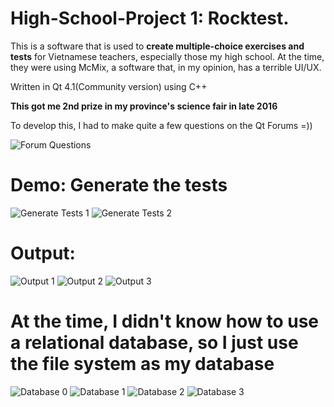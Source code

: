 # High-School-Project 1: Rocktest.

This is a software that is used to **create multiple-choice exercises and tests** for Vietnamese teachers, especially those my high school. At the time, they were using McMix, a software that, in my opinion, has a terrible UI/UX. 

Written in Qt 4.1(Community version) using C++

**This got me 2nd prize in my province's science fair in late 2016**

To develop this, I had to make quite a few questions on the Qt Forums =))

![Forum Questions](Images/forum.png)

# Demo: Generate the tests
![Generate Tests 1](Images/generate_1.png)
![Generate Tests 2](Images/generate_2.png)

# Output: 
![Output 1](Images/output_1.png)
![Output 2](Images/output_2.png)
![Output 3](Images/output_3.png)

# At the time, I didn't know how to use a relational database, so I just use the file system as my database
![Database 0](Images/database_0.png)
![Database 1](Images/database_1.png)
![Database 2](Images/database_2.png)
![Database 3](Images/database_3.png)
